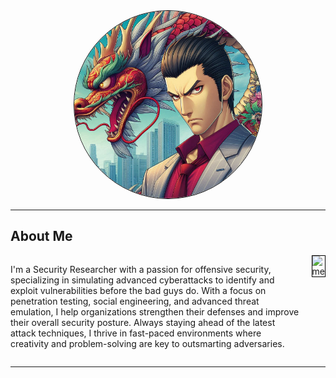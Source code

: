 <div style="text-align: center;">
  <img src="/assets/yakuza.jpg" alt="avatar" style="border: 1px solid black; border-radius: 50%; width: 300px;"/>
</div>

---

## About Me

<div style="display: flex;align-items: flex-start;gap:20px;">
  <p>I'm a Security Researcher with a passion for offensive security, specializing in simulating advanced cyberattacks to identify and exploit vulnerabilities before the bad guys do. With a focus on penetration testing, social engineering, and advanced threat emulation, I help organizations strengthen their defenses and improve their overall security posture. Always staying ahead of the latest attack techniques, I thrive in fast-paced environments where creativity and problem-solving are key to outsmarting adversaries.</p>
  <img src="https://github.com/user-attachments/assets/7e09e114-93d1-4bce-84e3-8ce7f13feaf6" alt="me" style="border: 1px solid black; width: 150px;"/>
</div>

---
